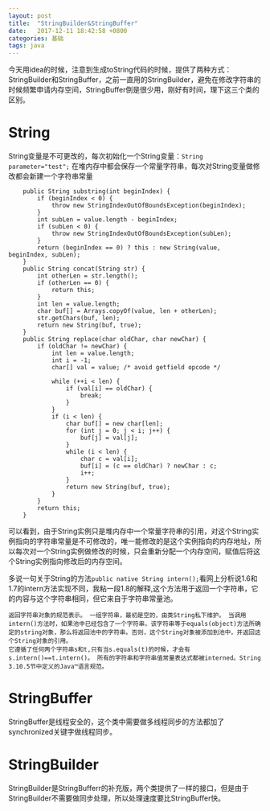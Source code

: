 ```yaml
---
layout: post
title:  "StringBuilder&StringBuffer"
date:   2017-12-11 18:42:58 +0800
categories: 基础
tags: java
---
```


今天用idea的时候，注意到生成toString代码的时候，提供了两种方式：StringBuilder和StringBuffer，之前一直用的StringBuilder，避免在修改字符串的时候频繁申请内存空间，StringBuffer倒是很少用，刚好有时间，理下这三个类的区别。

# String
String变量是不可更改的，每次初始化一个String变量：`String parameter="test";` 在堆内存中都会保存一个常量字符串，每次对String变量做修改都会新建一个字符串常量

~~~
    public String substring(int beginIndex) {
        if (beginIndex < 0) {
            throw new StringIndexOutOfBoundsException(beginIndex);
        }
        int subLen = value.length - beginIndex;
        if (subLen < 0) {
            throw new StringIndexOutOfBoundsException(subLen);
        }
        return (beginIndex == 0) ? this : new String(value, beginIndex, subLen);
    }
    public String concat(String str) {
        int otherLen = str.length();
        if (otherLen == 0) {
            return this;
        }
        int len = value.length;
        char buf[] = Arrays.copyOf(value, len + otherLen);
        str.getChars(buf, len);
        return new String(buf, true);
    }
    public String replace(char oldChar, char newChar) {
        if (oldChar != newChar) {
            int len = value.length;
            int i = -1;
            char[] val = value; /* avoid getfield opcode */

            while (++i < len) {
                if (val[i] == oldChar) {
                    break;
                }
            }
            if (i < len) {
                char buf[] = new char[len];
                for (int j = 0; j < i; j++) {
                    buf[j] = val[j];
                }
                while (i < len) {
                    char c = val[i];
                    buf[i] = (c == oldChar) ? newChar : c;
                    i++;
                }
                return new String(buf, true);
            }
        }
        return this;
    }
~~~
可以看到，由于String实例只是堆内存中一个常量字符串的引用，对这个String实例指向的字符串常量是不可修改的，唯一能修改的是这个实例指向的内存地址，所以每次对一个String实例做修改的时候，只会重新分配一个内存空间，赋值后将这个String实例指向修改后的内存空间。


多说一句关于String的方法`public native String intern();`看网上分析说1.6和1.7的intern方法实现不同，我粘一段1.8的解释,这个方法用于返回一个字符串，它的内容与这个字符串相同，但它来自于字符串常量池。

~~~
返回字符串对象的规范表示。 一组字符串，最初是空的，由类String私下维护。 当调用intern()方法时，如果池中已经包含了一个字符串，该字符串等于equals(object)方法所确定的string对象，那么将返回池中的字符串。否则，这个String对象被添加到池中，并返回这个String对象的引用。
它遵循了任何两个字符串s和t,只有当s.equals(t)的时候，才会有s.intern()==t.intern()。 所有的字符串和字符串值常量表达式都被interned。String 3.10.5节中定义的Java™语言规范。 
~~~

# StringBuffer
StringBuffer是线程安全的，这个类中需要做多线程同步的方法都加了synchronized关键字做线程同步。

# StringBuilder
StringBuilder是StringBufferr的补充版，两个类提供了一样的接口，但是由于StringBuilder不需要做同步处理，所以处理速度要比StringBuffer快。
